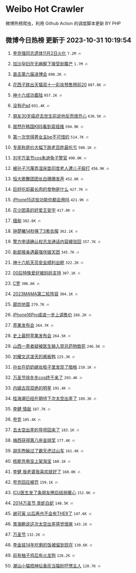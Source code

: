 # Weibo Hot Crawler 



微博热榜爬虫，利用 Github Action 的调度脚本更新 BY PHP 


## 微博今日热榜 更新于 2023-10-31 10:19:54 
1. [李克强同志遗体11月2日火化](https://s.weibo.com/weibo?q=%23%E6%9D%8E%E5%85%8B%E5%BC%BA%E5%90%8C%E5%BF%97%E9%81%97%E4%BD%9311%E6%9C%882%E6%97%A5%E7%81%AB%E5%8C%96%23&t=31&band_rank=1&Refer=top) `7.2M 🔥` 

1. [加沙孕妇在无麻醉下接受剖腹产](https://s.weibo.com/weibo?q=%23%E5%8A%A0%E6%B2%99%E5%AD%95%E5%A6%87%E5%9C%A8%E6%97%A0%E9%BA%BB%E9%86%89%E4%B8%8B%E6%8E%A5%E5%8F%97%E5%89%96%E8%85%B9%E4%BA%A7%23&t=31&band_rank=2&Refer=top) `1.7M 🔥` 

1. [直击第六届进博会](https://s.weibo.com/weibo?q=%23%E7%9B%B4%E5%87%BB%E7%AC%AC%E5%85%AD%E5%B1%8A%E8%BF%9B%E5%8D%9A%E4%BC%9A%23&t=31&band_rank=3&Refer=top) `898.2K 🔥` 

1. [花西子跌出天猫双十一彩妆预售榜前20](https://s.weibo.com/weibo?q=%23%E8%8A%B1%E8%A5%BF%E5%AD%90%E8%B7%8C%E5%87%BA%E5%A4%A9%E7%8C%AB%E5%8F%8C%E5%8D%81%E4%B8%80%E5%BD%A9%E5%A6%86%E9%A2%84%E5%94%AE%E6%A6%9C%E5%89%8D20%23&t=31&band_rank=4&Refer=top) `887.8K 🔥` 

1. [神十六成功着陆](https://s.weibo.com/weibo?q=%23%E7%A5%9E%E5%8D%81%E5%85%AD%E6%88%90%E5%8A%9F%E7%9D%80%E9%99%86%23&t=31&band_rank=5&Refer=top) `857.1K 🔥` 

1. [没有iPad](https://s.weibo.com/weibo?q=%23%E6%B2%A1%E6%9C%89iPad%23&t=31&band_rank=6&Refer=top) `691.4K 🔥` 

1. [朋友30岁癌症去世生前说他反而很开心](https://s.weibo.com/weibo?q=%23%E6%9C%8B%E5%8F%8B30%E5%B2%81%E7%99%8C%E7%97%87%E5%8E%BB%E4%B8%96%E7%94%9F%E5%89%8D%E8%AF%B4%E4%BB%96%E5%8F%8D%E8%80%8C%E5%BE%88%E5%BC%80%E5%BF%83%23&t=31&band_rank=7&Refer=top) `636.5K 🔥` 

1. [居然在韩国KBS看到袁娅维](https://s.weibo.com/weibo?q=%23%E5%B1%85%E7%84%B6%E5%9C%A8%E9%9F%A9%E5%9B%BDKBS%E7%9C%8B%E5%88%B0%E8%A2%81%E5%A8%85%E7%BB%B4%23&t=31&band_rank=8&Refer=top) `594.9K 🔥` 

1. [第一次觉得男女主be不可惜的](https://s.weibo.com/weibo?q=%23%E7%AC%AC%E4%B8%80%E6%AC%A1%E8%A7%89%E5%BE%97%E7%94%B7%E5%A5%B3%E4%B8%BBbe%E4%B8%8D%E5%8F%AF%E6%83%9C%E7%9A%84%23&t=31&band_rank=9&Refer=top) `514.7K 🔥` 

1. [专家称房价大幅下跌老百姓最吃亏](https://s.weibo.com/weibo?q=%23%E4%B8%93%E5%AE%B6%E7%A7%B0%E6%88%BF%E4%BB%B7%E5%A4%A7%E5%B9%85%E4%B8%8B%E8%B7%8C%E8%80%81%E7%99%BE%E5%A7%93%E6%9C%80%E5%90%83%E4%BA%8F%23&t=31&band_rank=10&Refer=top) `500.1K 🔥` 

1. [刘宇万圣节cos朱迪兔子警官](https://s.weibo.com/weibo?q=%23%E5%88%98%E5%AE%87%E4%B8%87%E5%9C%A3%E8%8A%82cos%E6%9C%B1%E8%BF%AA%E5%85%94%E5%AD%90%E8%AD%A6%E5%AE%98%23&t=31&band_rank=11&Refer=top) `490.0K 🔥` 

1. [被孙子污蔑弄湿床垫印度老人遭儿子殴打](https://s.weibo.com/weibo?q=%23%E8%A2%AB%E5%AD%99%E5%AD%90%E6%B1%A1%E8%94%91%E5%BC%84%E6%B9%BF%E5%BA%8A%E5%9E%AB%E5%8D%B0%E5%BA%A6%E8%80%81%E4%BA%BA%E9%81%AD%E5%84%BF%E5%AD%90%E6%AE%B4%E6%89%93%23&t=31&band_rank=12&Refer=top) `456.9K 🔥` 

1. [恒大歌舞团团长白珊珊发声](https://s.weibo.com/weibo?q=%23%E6%81%92%E5%A4%A7%E6%AD%8C%E8%88%9E%E5%9B%A2%E5%9B%A2%E9%95%BF%E7%99%BD%E7%8F%8A%E7%8F%8A%E5%8F%91%E5%A3%B0%23&t=31&band_rank=13&Refer=top) `452.8K 🔥` 

1. [巨好吃却最长肉的食物是什么](https://s.weibo.com/weibo?q=%23%E5%B7%A8%E5%A5%BD%E5%90%83%E5%8D%B4%E6%9C%80%E9%95%BF%E8%82%89%E7%9A%84%E9%A3%9F%E7%89%A9%E6%98%AF%E4%BB%80%E4%B9%88%23&t=31&band_rank=14&Refer=top) `427.7K 🔥` 

1. [iPhone15这些功能你都会用吗](https://s.weibo.com/weibo?q=%23iPhone15%E8%BF%99%E4%BA%9B%E5%8A%9F%E8%83%BD%E4%BD%A0%E9%83%BD%E4%BC%9A%E7%94%A8%E5%90%97%23&t=31&band_rank=15&Refer=top) `421.9K 🔥` 

1. [花少团真的好爱王安宇](https://s.weibo.com/weibo?q=%23%E8%8A%B1%E5%B0%91%E5%9B%A2%E7%9C%9F%E7%9A%84%E5%A5%BD%E7%88%B1%E7%8E%8B%E5%AE%89%E5%AE%87%23&t=31&band_rank=16&Refer=top) `417.0K 🔥` 

1. [缅甸](https://s.weibo.com/weibo?q=%E7%BC%85%E7%94%B8&t=31&band_rank=17&Refer=top) `382.6K 🔥` 

1. [钟楚曦14秒换了3套衣服](https://s.weibo.com/weibo?q=%23%E9%92%9F%E6%A5%9A%E6%9B%A614%E7%A7%92%E6%8D%A2%E4%BA%863%E5%A5%97%E8%A1%A3%E6%9C%8D%23&t=31&band_rank=18&Refer=top) `362.1K 🔥` 

1. [警方申请确认权志龙通话内容被驳回](https://s.weibo.com/weibo?q=%23%E8%AD%A6%E6%96%B9%E7%94%B3%E8%AF%B7%E7%A1%AE%E8%AE%A4%E6%9D%83%E5%BF%97%E9%BE%99%E9%80%9A%E8%AF%9D%E5%86%85%E5%AE%B9%E8%A2%AB%E9%A9%B3%E5%9B%9E%23&t=31&band_rank=19&Refer=top) `357.7K 🔥` 

1. [新郎接亲遇最强伴娘天团](https://s.weibo.com/weibo?q=%23%E6%96%B0%E9%83%8E%E6%8E%A5%E4%BA%B2%E9%81%87%E6%9C%80%E5%BC%BA%E4%BC%B4%E5%A8%98%E5%A4%A9%E5%9B%A2%23&t=31&band_rank=20&Refer=top) `345.7K 🔥` 

1. [神十六航天员安全顺利出舱](https://s.weibo.com/weibo?q=%23%E7%A5%9E%E5%8D%81%E5%85%AD%E8%88%AA%E5%A4%A9%E5%91%98%E5%AE%89%E5%85%A8%E9%A1%BA%E5%88%A9%E5%87%BA%E8%88%B1%23&t=31&band_rank=21&Refer=top) `322.2K 🔥` 

1. [00后特殊爱好被妈妈支持](https://s.weibo.com/weibo?q=%2300%E5%90%8E%E7%89%B9%E6%AE%8A%E7%88%B1%E5%A5%BD%E8%A2%AB%E5%A6%88%E5%A6%88%E6%94%AF%E6%8C%81%23&t=31&band_rank=22&Refer=top) `307.1K 🔥` 

1. [C罗](https://s.weibo.com/weibo?q=C%E7%BD%97&t=31&band_rank=23&Refer=top) `306.6K 🔥` 

1. [2023MAMA第二轮阵容](https://s.weibo.com/weibo?q=2023MAMA%E7%AC%AC%E4%BA%8C%E8%BD%AE%E9%98%B5%E5%AE%B9&t=31&band_rank=24&Refer=top) `304.1K 🔥` 

1. [廊坊地震](https://s.weibo.com/weibo?q=%E5%BB%8A%E5%9D%8A%E5%9C%B0%E9%9C%87&t=31&band_rank=25&Refer=top) `279.7K 🔥` 

1. [iPhone16Pro或进一步上调售价](https://s.weibo.com/weibo?q=%23iPhone16Pro%E6%88%96%E8%BF%9B%E4%B8%80%E6%AD%A5%E4%B8%8A%E8%B0%83%E5%94%AE%E4%BB%B7%23&t=31&band_rank=26&Refer=top) `266.2K 🔥` 

1. [苹果发布会](https://s.weibo.com/weibo?q=%E8%8B%B9%E6%9E%9C%E5%8F%91%E5%B8%83%E4%BC%9A&t=31&band_rank=27&Refer=top) `264.7K 🔥` 

1. [史上最短苹果发布会](https://s.weibo.com/weibo?q=%23%E5%8F%B2%E4%B8%8A%E6%9C%80%E7%9F%AD%E8%8B%B9%E6%9E%9C%E5%8F%91%E5%B8%83%E4%BC%9A%23&t=31&band_rank=28&Refer=top) `264.5K 🔥` 

1. [山西一患者疑被医生输入禁忌药物致死](https://s.weibo.com/weibo?q=%23%E5%B1%B1%E8%A5%BF%E4%B8%80%E6%82%A3%E8%80%85%E7%96%91%E8%A2%AB%E5%8C%BB%E7%94%9F%E8%BE%93%E5%85%A5%E7%A6%81%E5%BF%8C%E8%8D%AF%E7%89%A9%E8%87%B4%E6%AD%BB%23&t=31&band_rank=29&Refer=top) `246.5K 🔥` 

1. [刘耀文这泼天的酱板鸭](https://s.weibo.com/weibo?q=%23%E5%88%98%E8%80%80%E6%96%87%E8%BF%99%E6%B3%BC%E5%A4%A9%E7%9A%84%E9%85%B1%E6%9D%BF%E9%B8%AD%23&t=31&band_rank=30&Refer=top) `225.3K 🔥` 

1. [孙女在奶奶嫁妆柜子里发现了暗格](https://s.weibo.com/weibo?q=%23%E5%AD%99%E5%A5%B3%E5%9C%A8%E5%A5%B6%E5%A5%B6%E5%AB%81%E5%A6%86%E6%9F%9C%E5%AD%90%E9%87%8C%E5%8F%91%E7%8E%B0%E4%BA%86%E6%9A%97%E6%A0%BC%23&t=31&band_rank=31&Refer=top) `210.1K 🔥` 

1. [万圣节徐冬冬cos终于来了](https://s.weibo.com/weibo?q=%23%E4%B8%87%E5%9C%A3%E8%8A%82%E5%BE%90%E5%86%AC%E5%86%ACcos%E7%BB%88%E4%BA%8E%E6%9D%A5%E4%BA%86%23&t=31&band_rank=32&Refer=top) `203.4K 🔥` 

1. [内娱古现双绝的明星](https://s.weibo.com/weibo?q=%23%E5%86%85%E5%A8%B1%E5%8F%A4%E7%8E%B0%E5%8F%8C%E7%BB%9D%E7%9A%84%E6%98%8E%E6%98%9F%23&t=31&band_rank=33&Refer=top) `191.4K 🔥` 

1. [桂海潮已经在期待下次太空出差了](https://s.weibo.com/weibo?q=%23%E6%A1%82%E6%B5%B7%E6%BD%AE%E5%B7%B2%E7%BB%8F%E5%9C%A8%E6%9C%9F%E5%BE%85%E4%B8%8B%E6%AC%A1%E5%A4%AA%E7%A9%BA%E5%87%BA%E5%B7%AE%E4%BA%86%23&t=31&band_rank=34&Refer=top) `189.3K 🔥` 

1. [李健 情敌](https://s.weibo.com/weibo?q=%E6%9D%8E%E5%81%A5%20%E6%83%85%E6%95%8C&t=31&band_rank=35&Refer=top) `187.7K 🔥` 

1. [夸克](https://s.weibo.com/weibo?q=%23%E5%A4%B8%E5%85%8B%23&t=31&band_rank=36&Refer=top) `185.4K 🔥` 

1. [去太空出差的导师回来了](https://s.weibo.com/weibo?q=%23%E5%8E%BB%E5%A4%AA%E7%A9%BA%E5%87%BA%E5%B7%AE%E7%9A%84%E5%AF%BC%E5%B8%88%E5%9B%9E%E6%9D%A5%E4%BA%86%23&t=31&band_rank=37&Refer=top) `183.1K 🔥` 

1. [梅西获得第八座金球奖](https://s.weibo.com/weibo?q=%23%E6%A2%85%E8%A5%BF%E8%8E%B7%E5%BE%97%E7%AC%AC%E5%85%AB%E5%BA%A7%E9%87%91%E7%90%83%E5%A5%96%23&t=31&band_rank=38&Refer=top) `177.4K 🔥` 

1. [胡先煦躲过了霸天虎过山车](https://s.weibo.com/weibo?q=%23%E8%83%A1%E5%85%88%E7%85%A6%E8%BA%B2%E8%BF%87%E4%BA%86%E9%9C%B8%E5%A4%A9%E8%99%8E%E8%BF%87%E5%B1%B1%E8%BD%A6%23&t=31&band_rank=39&Refer=top) `161.4K 🔥` 

1. [核能充电宝上架淘宝](https://s.weibo.com/weibo?q=%23%E6%A0%B8%E8%83%BD%E5%85%85%E7%94%B5%E5%AE%9D%E4%B8%8A%E6%9E%B6%E6%B7%98%E5%AE%9D%23&t=31&band_rank=40&Refer=top) `160.1K 🔥` 

1. [李健 我老婆我喜欢就好了](https://s.weibo.com/weibo?q=%E6%9D%8E%E5%81%A5%20%E6%88%91%E8%80%81%E5%A9%86%E6%88%91%E5%96%9C%E6%AC%A2%E5%B0%B1%E5%A5%BD%E4%BA%86&t=31&band_rank=41&Refer=top) `160.0K 🔥` 

1. [夸克回应被罚](https://s.weibo.com/weibo?q=%23%E5%A4%B8%E5%85%8B%E5%9B%9E%E5%BA%94%E8%A2%AB%E7%BD%9A%23&t=31&band_rank=42&Refer=top) `159.1K 🔥` 

1. [ICU医生发了条朋友圈后结局暖心](https://s.weibo.com/weibo?q=%23ICU%E5%8C%BB%E7%94%9F%E5%8F%91%E4%BA%86%E6%9D%A1%E6%9C%8B%E5%8F%8B%E5%9C%88%E5%90%8E%E7%BB%93%E5%B1%80%E6%9A%96%E5%BF%83%23&t=31&band_rank=43&Refer=top) `152.9K 🔥` 

1. [2014万圣节 青蛇白蛇](https://s.weibo.com/weibo?q=2014%E4%B8%87%E5%9C%A3%E8%8A%82%20%E9%9D%92%E8%9B%87%E7%99%BD%E8%9B%87&t=31&band_rank=44&Refer=top) `148.5K 🔥` 

1. [谢可寅 以后再也不会有THE9了](https://s.weibo.com/weibo?q=%E8%B0%A2%E5%8F%AF%E5%AF%85%20%E4%BB%A5%E5%90%8E%E5%86%8D%E4%B9%9F%E4%B8%8D%E4%BC%9A%E6%9C%89THE9%E4%BA%86&t=31&band_rank=45&Refer=top) `147.6K 🔥` 

1. [景海鹏说这次太空出差感觉很爽](https://s.weibo.com/weibo?q=%23%E6%99%AF%E6%B5%B7%E9%B9%8F%E8%AF%B4%E8%BF%99%E6%AC%A1%E5%A4%AA%E7%A9%BA%E5%87%BA%E5%B7%AE%E6%84%9F%E8%A7%89%E5%BE%88%E7%88%BD%23&t=31&band_rank=46&Refer=top) `143.1K 🔥` 

1. [万圣节](https://s.weibo.com/weibo?q=%E4%B8%87%E5%9C%A3%E8%8A%82&t=31&band_rank=47&Refer=top) `132.2K 🔥` 

1. [李金铭14年吃剩的饭被留到现在](https://s.weibo.com/weibo?q=%23%E6%9D%8E%E9%87%91%E9%93%AD14%E5%B9%B4%E5%90%83%E5%89%A9%E7%9A%84%E9%A5%AD%E8%A2%AB%E7%95%99%E5%88%B0%E7%8E%B0%E5%9C%A8%23&t=31&band_rank=48&Refer=top) `130.6K 🔥` 

1. [前有柚子鸡后有火龙狗](https://s.weibo.com/weibo?q=%23%E5%89%8D%E6%9C%89%E6%9F%9A%E5%AD%90%E9%B8%A1%E5%90%8E%E6%9C%89%E7%81%AB%E9%BE%99%E7%8B%97%23&t=31&band_rank=49&Refer=top) `126.2K 🔥` 

1. [潮汕小猫把神坛香灰当猫砂吓愣主人](https://s.weibo.com/weibo?q=%23%E6%BD%AE%E6%B1%95%E5%B0%8F%E7%8C%AB%E6%8A%8A%E7%A5%9E%E5%9D%9B%E9%A6%99%E7%81%B0%E5%BD%93%E7%8C%AB%E7%A0%82%E5%90%93%E6%84%A3%E4%B8%BB%E4%BA%BA%23&t=31&band_rank=50&Refer=top) `120.7K 🔥` 

